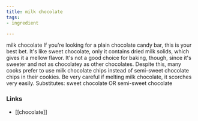 ```yaml
---
title: milk chocolate
tags:
- ingredient

---
```

milk chocolate If you're looking for a plain chocolate candy bar, this is your best bet. It's like sweet chocolate, only it contains dried milk solids, which gives it a mellow flavor. It's not a good choice for baking, though, since it's sweeter and not as chocolatey as other chocolates. Despite this, many cooks prefer to use milk chocolate chips instead of semi-sweet chocolate chips in their cookies. Be very careful if melting milk chocolate, it scorches very easily. Substitutes: sweet chocolate OR semi-sweet chocolate

### Links

* [[chocolate]]
